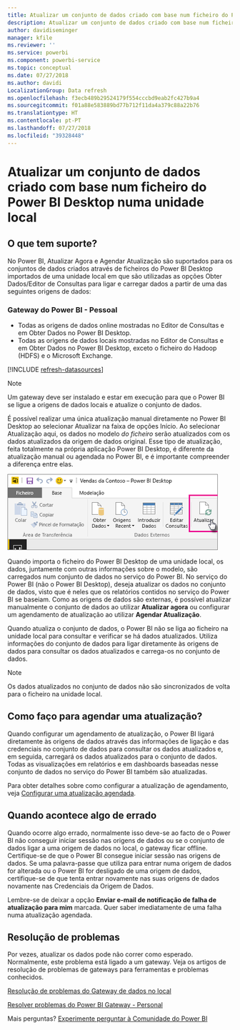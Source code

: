 ```yaml
---
title: Atualizar um conjunto de dados criado com base num ficheiro do Power BI Desktop – local
description: Atualizar um conjunto de dados criado com base num ficheiro do Power BI Desktop numa unidade local
author: davidiseminger
manager: kfile
ms.reviewer: ''
ms.service: powerbi
ms.component: powerbi-service
ms.topic: conceptual
ms.date: 07/27/2018
ms.author: davidi
LocalizationGroup: Data refresh
ms.openlocfilehash: f3ecb489b29524179f554cccbd9eab2fc427b9a4
ms.sourcegitcommit: f01a88e583889bd77b712f11da4a379c88a22b76
ms.translationtype: HT
ms.contentlocale: pt-PT
ms.lasthandoff: 07/27/2018
ms.locfileid: "39328448"
---
```

# <a name="refresh-a-dataset-created-from-a-power-bi-desktop-file-on-a-local-drive"></a>Atualizar um conjunto de dados criado com base num ficheiro do Power BI Desktop numa unidade local
## <a name="whats-supported"></a>O que tem suporte?
No Power BI, Atualizar Agora e Agendar Atualização são suportados para os conjuntos de dados criados através de ficheiros do Power BI Desktop importados de uma unidade local em que são utilizadas as opções Obter Dados/Editor de Consultas para ligar e carregar dados a partir de uma das seguintes origens de dados:

### <a name="power-bi-gateway---personal"></a>Gateway do Power BI - Pessoal
* Todas as origens de dados online mostradas no Editor de Consultas e em Obter Dados no Power BI Desktop.
* Todas as origens de dados locais mostradas no Editor de Consultas e em Obter Dados no Power BI Desktop, exceto o ficheiro do Hadoop (HDFS) e o Microsoft Exchange.

<!-- Refresh Data sources-->
[!INCLUDE [refresh-datasources](./includes/refresh-datasources.md)]

> [!NOTE]
> Um gateway deve ser instalado e estar em execução para que o Power BI se ligue a origens de dados locais e atualize o conjunto de dados.
> 
> 

É possível realizar uma única atualização manual diretamente no Power BI Desktop ao selecionar Atualizar na faixa de opções Início. Ao selecionar Atualização aqui, os dados no modelo *do ficheiro* serão atualizados com os dados atualizados da origem de dados original. Esse tipo de atualização, feita totalmente na própria aplicação Power BI Desktop, é diferente da atualização manual ou agendada no Power BI, e é importante compreender a diferença entre elas.

![](media/refresh-desktop-file-local-drive/pbix-refresh.png)

Quando importa o ficheiro do Power BI Desktop de uma unidade local, os dados, juntamente com outras informações sobre o modelo, são carregados num conjunto de dados no serviço do Power BI. No serviço do Power BI (não o Power BI Desktop), deseja atualizar os dados no conjunto de dados, visto que é neles que os relatórios contidos no serviço do Power BI se baseiam. Como as origens de dados são externas, é possível atualizar manualmente o conjunto de dados ao utilizar **Atualizar agora** ou configurar um agendamento de atualização ao utilizar **Agendar Atualização**.

Quando atualiza o conjunto de dados, o Power BI não se liga ao ficheiro na unidade local para consultar e verificar se há dados atualizados. Utiliza informações do conjunto de dados para ligar diretamente às origens de dados para consultar os dados atualizados e carrega-os no conjunto de dados.

> [!NOTE]
> Os dados atualizados no conjunto de dados não são sincronizados de volta para o ficheiro na unidade local.
> 
> 

## <a name="how-do-i-schedule-refresh"></a>Como faço para agendar uma atualização?
Quando configurar um agendamento de atualização, o Power BI ligará diretamente às origens de dados através das informações de ligação e das credenciais no conjunto de dados para consultar os dados atualizados e, em seguida, carregará os dados atualizados para o conjunto de dados. Todas as visualizações em relatórios e em dashboards baseadas nesse conjunto de dados no serviço do Power BI também são atualizadas.

Para obter detalhes sobre como configurar a atualização de agendamento, veja [Configurar uma atualização agendada](refresh-scheduled-refresh.md).

## <a name="when-things-go-wrong"></a>Quando acontece algo de errado
Quando ocorre algo errado, normalmente isso deve-se ao facto de o Power BI não conseguir iniciar sessão nas origens de dados ou se o conjunto de dados ligar a uma origem de dados no local, o gateway ficar offline. Certifique-se de que o Power BI consegue iniciar sessão nas origens de dados. Se uma palavra-passe que utiliza para entrar numa origem de dados for alterada ou o Power BI for desligado de uma origem de dados, certifique-se de que tenta entrar novamente nas suas origens de dados novamente nas Credenciais da Origem de Dados.

Lembre-se de deixar a opção **Enviar e-mail de notificação de falha de atualização para mim** marcada. Quer saber imediatamente de uma falha numa atualização agendada.

## <a name="troubleshooting"></a>Resolução de problemas
Por vezes, atualizar os dados pode não correr como esperado. Normalmente, este problema está ligado a um gateway. Veja os artigos de resolução de problemas de gateways para ferramentas e problemas conhecidos.

[Resolução de problemas do Gateway de dados no local](service-gateway-onprem-tshoot.md)

[Resolver problemas do Power BI Gateway - Personal](service-admin-troubleshooting-power-bi-personal-gateway.md)

Mais perguntas? [Experimente perguntar à Comunidade do Power BI](http://community.powerbi.com/)

